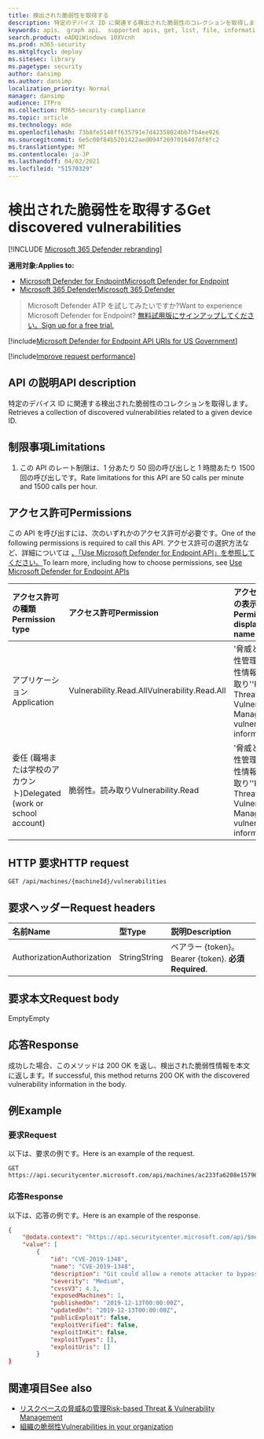 ```yaml
---
title: 検出された脆弱性を取得する
description: 特定のデバイス ID に関連する検出された脆弱性のコレクションを取得します。
keywords: apis、 graph api、 supported apis, get, list, file, information, discovered vulnerabilits, threat & 脆弱性管理 api, mdatp tvm api
search.product: eADQiWindows 10XVcnh
ms.prod: m365-security
ms.mktglfcycl: deploy
ms.sitesec: library
ms.pagetype: security
author: dansimp
ms.author: dansimp
localization_priority: Normal
manager: dansimp
audience: ITPro
ms.collection: M365-security-compliance
ms.topic: article
ms.technology: mde
ms.openlocfilehash: 73b8fe5140ff635791e7d42358024bb7fb4ee926
ms.sourcegitcommit: 6e5c00f84b5201422aed094f2697016407df8fc2
ms.translationtype: MT
ms.contentlocale: ja-JP
ms.lasthandoff: 04/02/2021
ms.locfileid: "51570329"
---
```

# <a name="get-discovered-vulnerabilities"></a><span data-ttu-id="cfb1f-104">検出された脆弱性を取得する</span><span class="sxs-lookup"><span data-stu-id="cfb1f-104">Get discovered vulnerabilities</span></span>

[!INCLUDE [Microsoft 365 Defender rebranding](../../includes/microsoft-defender.md)]

<span data-ttu-id="cfb1f-105">**適用対象:**</span><span class="sxs-lookup"><span data-stu-id="cfb1f-105">**Applies to:**</span></span>
- [<span data-ttu-id="cfb1f-106">Microsoft Defender for Endpoint</span><span class="sxs-lookup"><span data-stu-id="cfb1f-106">Microsoft Defender for Endpoint</span></span>](https://go.microsoft.com/fwlink/p/?linkid=2154037)
- [<span data-ttu-id="cfb1f-107">Microsoft 365 Defender</span><span class="sxs-lookup"><span data-stu-id="cfb1f-107">Microsoft 365 Defender</span></span>](https://go.microsoft.com/fwlink/?linkid=2118804)

> <span data-ttu-id="cfb1f-108">Microsoft Defender ATP を試してみたいですか?</span><span class="sxs-lookup"><span data-stu-id="cfb1f-108">Want to experience Microsoft Defender for Endpoint?</span></span> [<span data-ttu-id="cfb1f-109">無料試用版にサインアップしてください。</span><span class="sxs-lookup"><span data-stu-id="cfb1f-109">Sign up for a free trial.</span></span>](https://www.microsoft.com/microsoft-365/windows/microsoft-defender-atp?ocid=docs-wdatp-exposedapis-abovefoldlink) 

[!include[Microsoft Defender for Endpoint API URIs for US Government](../../includes/microsoft-defender-api-usgov.md)]

[!include[Improve request performance](../../includes/improve-request-performance.md)]

## <a name="api-description"></a><span data-ttu-id="cfb1f-110">API の説明</span><span class="sxs-lookup"><span data-stu-id="cfb1f-110">API description</span></span>
<span data-ttu-id="cfb1f-111">特定のデバイス ID に関連する検出された脆弱性のコレクションを取得します。</span><span class="sxs-lookup"><span data-stu-id="cfb1f-111">Retrieves a collection of discovered vulnerabilities related to a given device ID.</span></span>

## <a name="limitations"></a><span data-ttu-id="cfb1f-112">制限事項</span><span class="sxs-lookup"><span data-stu-id="cfb1f-112">Limitations</span></span>
1. <span data-ttu-id="cfb1f-113">この API のレート制限は、1 分あたり 50 回の呼び出しと 1 時間あたり 1500 回の呼び出しです。</span><span class="sxs-lookup"><span data-stu-id="cfb1f-113">Rate limitations for this API are 50 calls per minute and 1500 calls per hour.</span></span>

## <a name="permissions"></a><span data-ttu-id="cfb1f-114">アクセス許可</span><span class="sxs-lookup"><span data-stu-id="cfb1f-114">Permissions</span></span>

<span data-ttu-id="cfb1f-115">この API を呼び出すには、次のいずれかのアクセス許可が必要です。</span><span class="sxs-lookup"><span data-stu-id="cfb1f-115">One of the following permissions is required to call this API.</span></span> <span data-ttu-id="cfb1f-116">アクセス許可の選択方法など、詳細については [、「Use Microsoft Defender for Endpoint API」を参照してください。](apis-intro.md)</span><span class="sxs-lookup"><span data-stu-id="cfb1f-116">To learn more, including how to choose permissions, see [Use Microsoft Defender for Endpoint APIs](apis-intro.md)</span></span>

<span data-ttu-id="cfb1f-117">アクセス許可の種類</span><span class="sxs-lookup"><span data-stu-id="cfb1f-117">Permission type</span></span> | <span data-ttu-id="cfb1f-118">アクセス許可</span><span class="sxs-lookup"><span data-stu-id="cfb1f-118">Permission</span></span> | <span data-ttu-id="cfb1f-119">アクセス許可の表示名</span><span class="sxs-lookup"><span data-stu-id="cfb1f-119">Permission display name</span></span>
:---|:---|:---
<span data-ttu-id="cfb1f-120">アプリケーション</span><span class="sxs-lookup"><span data-stu-id="cfb1f-120">Application</span></span> |<span data-ttu-id="cfb1f-121">Vulnerability.Read.All</span><span class="sxs-lookup"><span data-stu-id="cfb1f-121">Vulnerability.Read.All</span></span> | <span data-ttu-id="cfb1f-122">'脅威と脆弱性管理の脆弱性情報の読み取り'</span><span class="sxs-lookup"><span data-stu-id="cfb1f-122">'Read Threat and Vulnerability Management vulnerability information'</span></span>
<span data-ttu-id="cfb1f-123">委任 (職場または学校のアカウント)</span><span class="sxs-lookup"><span data-stu-id="cfb1f-123">Delegated (work or school account)</span></span> | <span data-ttu-id="cfb1f-124">脆弱性。読み取り</span><span class="sxs-lookup"><span data-stu-id="cfb1f-124">Vulnerability.Read</span></span> | <span data-ttu-id="cfb1f-125">'脅威と脆弱性管理の脆弱性情報の読み取り'</span><span class="sxs-lookup"><span data-stu-id="cfb1f-125">'Read Threat and Vulnerability Management vulnerability information'</span></span>

## <a name="http-request"></a><span data-ttu-id="cfb1f-126">HTTP 要求</span><span class="sxs-lookup"><span data-stu-id="cfb1f-126">HTTP request</span></span>

```
GET /api/machines/{machineId}/vulnerabilities
```

## <a name="request-headers"></a><span data-ttu-id="cfb1f-127">要求ヘッダー</span><span class="sxs-lookup"><span data-stu-id="cfb1f-127">Request headers</span></span>

<span data-ttu-id="cfb1f-128">名前</span><span class="sxs-lookup"><span data-stu-id="cfb1f-128">Name</span></span> | <span data-ttu-id="cfb1f-129">型</span><span class="sxs-lookup"><span data-stu-id="cfb1f-129">Type</span></span> | <span data-ttu-id="cfb1f-130">説明</span><span class="sxs-lookup"><span data-stu-id="cfb1f-130">Description</span></span>
:---|:---|:---
<span data-ttu-id="cfb1f-131">Authorization</span><span class="sxs-lookup"><span data-stu-id="cfb1f-131">Authorization</span></span> | <span data-ttu-id="cfb1f-132">String</span><span class="sxs-lookup"><span data-stu-id="cfb1f-132">String</span></span> | <span data-ttu-id="cfb1f-133">ベアラー {token}。</span><span class="sxs-lookup"><span data-stu-id="cfb1f-133">Bearer {token}.</span></span> <span data-ttu-id="cfb1f-134">**必須**</span><span class="sxs-lookup"><span data-stu-id="cfb1f-134">**Required**.</span></span>

## <a name="request-body"></a><span data-ttu-id="cfb1f-135">要求本文</span><span class="sxs-lookup"><span data-stu-id="cfb1f-135">Request body</span></span>

<span data-ttu-id="cfb1f-136">Empty</span><span class="sxs-lookup"><span data-stu-id="cfb1f-136">Empty</span></span>

## <a name="response"></a><span data-ttu-id="cfb1f-137">応答</span><span class="sxs-lookup"><span data-stu-id="cfb1f-137">Response</span></span>

<span data-ttu-id="cfb1f-138">成功した場合、このメソッドは 200 OK を返し、検出された脆弱性情報を本文に返します。</span><span class="sxs-lookup"><span data-stu-id="cfb1f-138">If successful, this method returns 200 OK with the discovered vulnerability information in the body.</span></span>

## <a name="example"></a><span data-ttu-id="cfb1f-139">例</span><span class="sxs-lookup"><span data-stu-id="cfb1f-139">Example</span></span>

### <a name="request"></a><span data-ttu-id="cfb1f-140">要求</span><span class="sxs-lookup"><span data-stu-id="cfb1f-140">Request</span></span>

<span data-ttu-id="cfb1f-141">以下は、要求の例です。</span><span class="sxs-lookup"><span data-stu-id="cfb1f-141">Here is an example of the request.</span></span>

```http
GET https://api.securitycenter.microsoft.com/api/machines/ac233fa6208e1579620bf44207c4006ed7cc4501/vulnerabilities
```

### <a name="response"></a><span data-ttu-id="cfb1f-142">応答</span><span class="sxs-lookup"><span data-stu-id="cfb1f-142">Response</span></span>

<span data-ttu-id="cfb1f-143">以下は、応答の例です。</span><span class="sxs-lookup"><span data-stu-id="cfb1f-143">Here is an example of the response.</span></span>

```json
{
    "@odata.context": "https://api.securitycenter.microsoft.com/api/$metadata#Collection(Analytics.Contracts.PublicAPI.PublicVulnerabilityDto)",
    "value": [
        {
            "id": "CVE-2019-1348",
            "name": "CVE-2019-1348",
            "description": "Git could allow a remote attacker to bypass security restrictions, caused by a flaw in the --export-marks option of git fast-import. By persuading a victim to import specially-crafted content, an attacker could exploit this vulnerability to overwrite arbitrary paths.",
            "severity": "Medium",
            "cvssV3": 4.3,
            "exposedMachines": 1,
            "publishedOn": "2019-12-13T00:00:00Z",
            "updatedOn": "2019-12-13T00:00:00Z",
            "publicExploit": false,
            "exploitVerified": false,
            "exploitInKit": false,
            "exploitTypes": [],
            "exploitUris": []
        }
}
```

## <a name="see-also"></a><span data-ttu-id="cfb1f-144">関連項目</span><span class="sxs-lookup"><span data-stu-id="cfb1f-144">See also</span></span>

- [<span data-ttu-id="cfb1f-145">リスクベースの脅威&の管理</span><span class="sxs-lookup"><span data-stu-id="cfb1f-145">Risk-based Threat & Vulnerability Management</span></span>](https://docs.microsoft.com/microsoft-365/security/defender-endpoint/next-gen-threat-and-vuln-mgt)
- [<span data-ttu-id="cfb1f-146">組織の脆弱性</span><span class="sxs-lookup"><span data-stu-id="cfb1f-146">Vulnerabilities in your organization</span></span>](https://docs.microsoft.com/microsoft-365/security/defender-endpoint/tvm-weaknesses)
